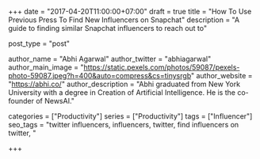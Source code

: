 +++
date = "2017-04-20T11:00:00+07:00"
draft = true
title = "How To Use Previous Press To Find New Influencers on Snapchat"
description = "A guide to finding similar Snapchat influencers to reach out to"

post_type = "post"

author_name = "Abhi Agarwal"
author_twitter = "abhiagarwal"
author_main_image = "https://static.pexels.com/photos/59087/pexels-photo-59087.jpeg?h=400&auto=compress&cs=tinysrgb"
author_website = "https://abhi.co/"
author_description = "Abhi graduated from New York University with a degree in Creation of Artificial Intelligence. He is the co-founder of NewsAI."

categories = ["Productivity"]
series = ["Productivity"]
tags = ["Influencer"]
seo_tags = "twitter influencers, influencers, twitter, find influencers on twitter, "

+++

